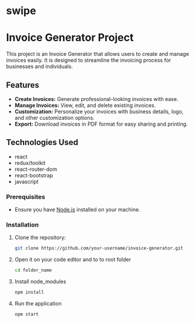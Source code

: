 # swipe
# Invoice Generator Project

This project is an Invoice Generator that allows users to create and manage invoices easily. It is designed to streamline the invoicing process for businesses and individuals.

## Features

- **Create Invoices:** Generate professional-looking invoices with ease.
- **Manage Invoices:** View, edit, and delete existing invoices.
- **Customization:** Personalize your invoices with business details, logo, and other customization options.
- **Export:** Download invoices in PDF format for easy sharing and printing.

## Technologies Used

- react
- redux/toolkit
- react-router-dom
- react-bootstrap
- javascript

### Prerequisites
- Ensure you have [Node.js](https://nodejs.org/) installed on your machine.

### Installation

1. Clone the repository:

   ```bash
   git clone https://github.com/your-username/invoice-generator.git
   ```
2. Open it on your code editor and to to root folder
    ```bash
   cd folder_name
    ```
2. Install node_modules
   ```bash
   npm install
   ```
4. Run the application
   ```bash
   npm start
   ```
